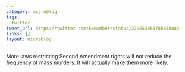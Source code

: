 ```yaml
---
category: microblog
tags:
- twitter
tweet_url: https://twitter.com/ExMember/status/279653068788858882
links: []
layout: microblog
---
```

More laws restricting Second Amendment rights will not reduce the frequency of mass murders. It will actually make them more likely.
